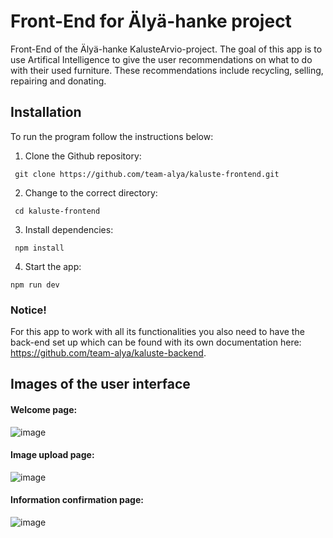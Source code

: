 # Front-End for Älyä-hanke project

Front-End of the Älyä-hanke KalusteArvio-project. The goal of this app is to use Artifical Intelligence to give the user recommendations on what to do with their used furniture. These recommendations include recycling, selling, repairing and donating.

## Installation

To run the program follow the instructions below:

1. Clone the Github repository:

  ` git clone https://github.com/team-alya/kaluste-frontend.git`

2. Change to the correct directory:

  ` cd kaluste-frontend`
	
3. Install dependencies:

  ` npm install`

4. Start the app:

  `npm run dev`

### Notice!

For this app to work with all its functionalities you also need to have the back-end set up which can be found with its own documentation here: https://github.com/team-alya/kaluste-backend.

## Images of the user interface

#### Welcome page:

![image](https://github.com/user-attachments/assets/a0fb099a-a229-4515-8203-b3682c99cf03)

#### Image upload page:

![image](https://github.com/user-attachments/assets/5141177c-e5f3-49eb-8e04-ef476624e90b)

#### Information confirmation page:

![image](https://github.com/user-attachments/assets/7f6d7b32-837c-45bf-a1d5-311f48bb2098)




